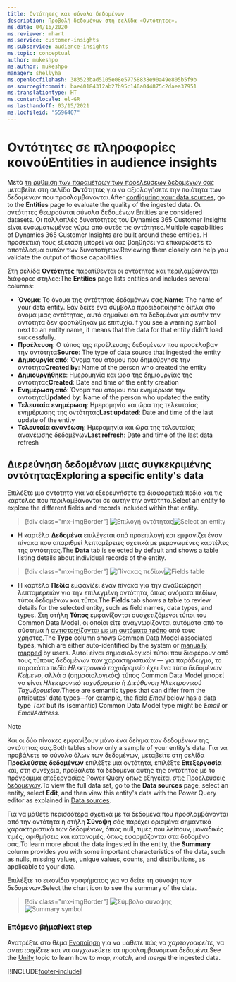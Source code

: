 ```yaml
---
title: Οντότητες και σύνολα δεδομένων
description: Προβολή δεδομένων στη σελίδα «Οντότητες».
ms.date: 04/16/2020
ms.reviewer: mhart
ms.service: customer-insights
ms.subservice: audience-insights
ms.topic: conceptual
author: mukeshpo
ms.author: mukeshpo
manager: shellyha
ms.openlocfilehash: 383523bad5105e08e57758838e90a49e805b5f9b
ms.sourcegitcommit: bae40184312ab27b95c140a044875c2daea37951
ms.translationtype: HT
ms.contentlocale: el-GR
ms.lasthandoff: 03/15/2021
ms.locfileid: "5596407"
---
```

# <a name="entities-in-audience-insights"></a><span data-ttu-id="6af09-103">Οντότητες σε πληροφορίες κοινού</span><span class="sxs-lookup"><span data-stu-id="6af09-103">Entities in audience insights</span></span>

<span data-ttu-id="6af09-104">Μετά [τη ρύθμιση των παραμέτρων των προελεύσεων δεδομένων σας](data-sources.md) μεταβείτε στη σελίδα **Οντότητες** για να αξιολογήσετε την ποιότητα των δεδομένων που προσλαμβάνονται.</span><span class="sxs-lookup"><span data-stu-id="6af09-104">After [configuring your data sources](data-sources.md), go to the **Entities** page to evaluate the quality of the ingested data.</span></span> <span data-ttu-id="6af09-105">Οι οντότητες θεωρούνται σύνολα δεδομένων.</span><span class="sxs-lookup"><span data-stu-id="6af09-105">Entities are considered datasets.</span></span> <span data-ttu-id="6af09-106">Οι πολλαπλές δυνατότητες του Dynamics 365 Customer Insights είναι ενσωματωμένες γύρω από αυτές τις οντότητες.</span><span class="sxs-lookup"><span data-stu-id="6af09-106">Multiple capabilities of Dynamics 365 Customer Insights are built around these entities.</span></span> <span data-ttu-id="6af09-107">Η προσεκτική τους εξέταση μπορεί να σας βοηθήσει να επικυρώσετε το αποτέλεσμα αυτών των δυνατοτήτων.</span><span class="sxs-lookup"><span data-stu-id="6af09-107">Reviewing them closely can help you validate the output of those capabilities.</span></span>

<span data-ttu-id="6af09-108">Στη σελίδα **Οντότητες** παρατίθενται οι οντότητες και περιλαμβάνονται διάφορες στήλες:</span><span class="sxs-lookup"><span data-stu-id="6af09-108">The **Entities** page lists entities and includes several columns:</span></span>

- <span data-ttu-id="6af09-109">**Όνομα**: Το όνομα της οντότητας δεδομένων σας.</span><span class="sxs-lookup"><span data-stu-id="6af09-109">**Name**: The name of your data entity.</span></span> <span data-ttu-id="6af09-110">Εάν δείτε ένα σύμβολο προειδοποίησης δίπλα στο όνομα μιας οντότητας, αυτό σημαίνει ότι τα δεδομένα για αυτήν την οντότητα δεν φορτώθηκαν με επιτυχία.</span><span class="sxs-lookup"><span data-stu-id="6af09-110">If you see a warning symbol next to an entity name, it means that the data for that entity didn't load successfully.</span></span>
- <span data-ttu-id="6af09-111">**Προέλευση**: Ο τύπος της προέλευσης δεδομένων που προσέλαβαν την οντότητα</span><span class="sxs-lookup"><span data-stu-id="6af09-111">**Source**: The type of data source that ingested the entity</span></span>
- <span data-ttu-id="6af09-112">**Δημιουργία από**: Όνομα του ατόμου που δημιούργησε την οντότητα</span><span class="sxs-lookup"><span data-stu-id="6af09-112">**Created by**: Name of the person who created the entity</span></span>
- <span data-ttu-id="6af09-113">**Δημιουργήθηκε**: Ημερομηνία και ώρα της δημιουργίας της οντότητας</span><span class="sxs-lookup"><span data-stu-id="6af09-113">**Created**: Date and time of the entity creation</span></span>
- <span data-ttu-id="6af09-114">**Ενημέρωση από**: Όνομα του ατόμου που ενημέρωσε την οντότητα</span><span class="sxs-lookup"><span data-stu-id="6af09-114">**Updated by**: Name of the person who updated the entity</span></span>
- <span data-ttu-id="6af09-115">**Τελευταία ενημέρωση**: Ημερομηνία και ώρα της τελευταίας ενημέρωσης της οντότητας</span><span class="sxs-lookup"><span data-stu-id="6af09-115">**Last updated**: Date and time of the last update of the entity</span></span>
- <span data-ttu-id="6af09-116">**Τελευταία ανανέωση**: Ημερομηνία και ώρα της τελευταίας ανανέωσης δεδομένων</span><span class="sxs-lookup"><span data-stu-id="6af09-116">**Last refresh**: Date and time of the last data refresh</span></span>

## <a name="exploring-a-specific-entitys-data"></a><span data-ttu-id="6af09-117">Διερεύνηση δεδομένων μιας συγκεκριμένης οντότητας</span><span class="sxs-lookup"><span data-stu-id="6af09-117">Exploring a specific entity's data</span></span>

<span data-ttu-id="6af09-118">Επιλέξτε μια οντότητα για να εξερευνήσετε τα διαφορετικά πεδία και τις καρτέλες που περιλαμβάνονται σε αυτήν την οντότητα.</span><span class="sxs-lookup"><span data-stu-id="6af09-118">Select an entity to explore the different fields and records included within that entity.</span></span>

> [!div class="mx-imgBorder"]
> <span data-ttu-id="6af09-119">![Επιλογή οντότητας](media/data-manager-entities-data.png "Επιλογή οντότητας")</span><span class="sxs-lookup"><span data-stu-id="6af09-119">![Select an entity](media/data-manager-entities-data.png "Select an entity")</span></span>

- <span data-ttu-id="6af09-120">Η καρτέλα **Δεδομένα** επιλέγεται από προεπιλογή και εμφανίζει έναν πίνακα που απαριθμεί λεπτομέρειες σχετικά με μεμονωμένες καρτέλες της οντότητας.</span><span class="sxs-lookup"><span data-stu-id="6af09-120">The **Data** tab is selected by default and shows a table listing details about individual records of the entity.</span></span>

> [!div class="mx-imgBorder"]
> <span data-ttu-id="6af09-121">![Πίνακας πεδίων](media/data-manager-entities-fields.PNG "Πίνακας πεδίων")</span><span class="sxs-lookup"><span data-stu-id="6af09-121">![Fields table](media/data-manager-entities-fields.PNG "Fields table")</span></span>

- <span data-ttu-id="6af09-122">Η καρτέλα **Πεδία** εμφανίζει έναν πίνακα για την αναθεώρηση λεπτομερειών για την επιλεγμένη οντότητα, όπως ονόματα πεδίων, τύποι δεδομένων και τύποι.</span><span class="sxs-lookup"><span data-stu-id="6af09-122">The **Fields** tab shows a table to review details for the selected entity, such as field names, data types, and types.</span></span> <span data-ttu-id="6af09-123">Στη στήλη **Τύπος** εμφανίζονται συσχετιζόμενοι τύποι του Common Data Model, οι οποίοι είτε αναγνωρίζονται αυτόματα από το σύστημα ή [αντιστοιχίζονται με μη αυτόματο τρόπο](map-entities.md) από τους χρήστες.</span><span class="sxs-lookup"><span data-stu-id="6af09-123">The **Type** column shows Common Data Model associated types, which are either auto-identified by the system or [manually mapped](map-entities.md) by users.</span></span> <span data-ttu-id="6af09-124">Αυτοί είναι σημασιολογικοί τύποι που διαφέρουν από τους τύπους δεδομένων των χαρακτηριστικών — για παράδειγμα, το παρακάτω πεδίο *Ηλεκτρονικό ταχυδρομείο* έχει ένα τύπο δεδομένων *Κείμενο*, αλλά ο (σημασιολογικός) τύπος Common Data Model μπορεί να είναι *Ηλεκτρονικό ταχυδρομείο* ή *Διεύθυνση Ηλεκτρονικού Ταχυδρομείου*.</span><span class="sxs-lookup"><span data-stu-id="6af09-124">These are semantic types that can differ from the attributes' data types—for example, the field *Email* below has a data type *Text* but its (semantic) Common Data Model type might be *Email* or *EmailAddress*.</span></span>

> [!NOTE]
> <span data-ttu-id="6af09-125">Και οι δύο πίνακες εμφανίζουν μόνο ένα δείγμα των δεδομένων της οντότητας σας.</span><span class="sxs-lookup"><span data-stu-id="6af09-125">Both tables show only a sample of your entity's data.</span></span> <span data-ttu-id="6af09-126">Για να προβάλετε το σύνολο όλων των δεδομένων, μεταβείτε στη σελίδα **Προελεύσεις δεδομένων** επιλέξτε μια οντότητα, επιλέξτε **Επεξεργασία** και, στη συνέχεια, προβάλετε τα δεδομένα αυτής της οντότητας με το πρόγραμμα επεξεργασίας Power Query όπως εξηγείται στις [Προελεύσεις δεδομένων](data-sources.md).</span><span class="sxs-lookup"><span data-stu-id="6af09-126">To view the full data set, go to the **Data sources** page, select an entity, select **Edit**, and then view this entity's data with the Power Query editor as explained in [Data sources](data-sources.md).</span></span>

<span data-ttu-id="6af09-127">Για να μάθετε περισσότερα σχετικά με τα δεδομένα που προσλαμβάνονται από την οντότητα η στήλη **Σύνοψη** σάς παρέχει ορισμένα σημαντικά χαρακτηριστικά των δεδομένων, όπως null, τιμές που λείπουν, μοναδικές τιμές, αριθμήσεις και κατανομές, όπως εφαρμόζονται στα δεδομένα σας.</span><span class="sxs-lookup"><span data-stu-id="6af09-127">To learn more about the data ingested in the entity, the **Summary** column provides you with some important characteristics of the data, such as nulls, missing values, unique values, counts, and distributions, as applicable to your data.</span></span>

<span data-ttu-id="6af09-128">Επιλέξτε το εικονίδιο γραφήματος για να δείτε τη σύνοψη των δεδομένων.</span><span class="sxs-lookup"><span data-stu-id="6af09-128">Select the chart icon to see the summary of the data.</span></span>

> [!div class="mx-imgBorder"]
> <span data-ttu-id="6af09-129">![Σύμβολο σύνοψης](media/data-manager-entities-summary.png "Πίνακας σύνοψης δεδομένων")</span><span class="sxs-lookup"><span data-stu-id="6af09-129">![Summary symbol](media/data-manager-entities-summary.png "Data summary table")</span></span>

### <a name="next-step"></a><span data-ttu-id="6af09-130">Επόμενο βήμα</span><span class="sxs-lookup"><span data-stu-id="6af09-130">Next step</span></span>

<span data-ttu-id="6af09-131">Ανατρέξτε στο θέμα [Ενοποίηση](data-unification.md) για να μάθετε πώς να *χαρτογραφείτε*, να *αντιστοιχίζετε* και να *συγχωνεύετε* τα προσλαμβανόμενα δεδομένα.</span><span class="sxs-lookup"><span data-stu-id="6af09-131">See the [Unify](data-unification.md) topic to learn how to *map*, *match*, and *merge* the ingested data.</span></span>


[!INCLUDE[footer-include](../includes/footer-banner.md)]